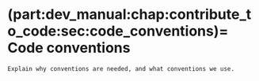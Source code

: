 (part:dev_manual:chap:contribute_to_code:sec:code_conventions)=
Code conventions
================

```{todo}
Explain why conventions are needed, and what conventions we use.
```